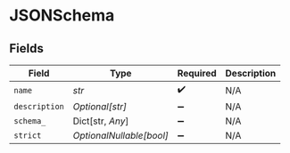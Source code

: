 # JSONSchema


## Fields

| Field                    | Type                     | Required                 | Description              |
| ------------------------ | ------------------------ | ------------------------ | ------------------------ |
| `name`                   | *str*                    | :heavy_check_mark:       | N/A                      |
| `description`            | *Optional[str]*          | :heavy_minus_sign:       | N/A                      |
| `schema_`                | Dict[str, *Any*]         | :heavy_minus_sign:       | N/A                      |
| `strict`                 | *OptionalNullable[bool]* | :heavy_minus_sign:       | N/A                      |